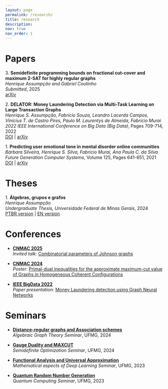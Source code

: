 ```yaml
---
layout: page
permalink: /research/
title: research
description: 
nav: true
nav_order: 1
---
```

# Papers

3\. **Semidefinite programming bounds on fractional cut-cover and maximum 2-SAT for highly regular graphs**  
   *Henrique Assumpção and Gabriel Coutinho*  
   *Submitted*, 2025  
   [arXiv](https://arxiv.org/abs/2505.10548)

2\. **DELATOR: Money Laundering Detection via Multi-Task Learning on Large Transaction Graphs**  
   *Henrique S. Assumpção, Fabrício Souza, Leandro Lacerda Campos, Vinícius T. de Castro Pires, Paulo M. Laurentys de Almeida, Fabricio Murai*  
   *2022 IEEE International Conference on Big Data (Big Data)*, Pages 709-714, 2022  
   [DOI](10.1109/BigData55660.2022.10021010) | [arXiv](https://arxiv.org/abs/2205.10293)

1\. **Predicting user emotional tone in mental disorder online communities**  
   *Bárbara Silveira, Henrique S. Silva, Fabricio Murai, Ana Paula C. da Silva*  
   *Future Generation Computer Systems*, Volume 125, Pages 641-651, 2021  
   [DOI](https://doi.org/10.1016/j.future.2021.07.014) | [arXiv](https://arxiv.org/abs/2005.07473)

# Theses

1\. **Álgebras, grupos e grafos**  
   *Henrique Assumpção*  
   *Undergraduate Thesis, Universidade Federal de Minas Gerais*, 2024  
   [PTBR version](https://monografias.dcc.ufmg.br/monografia/algebras-grupos-e-grafos/) | [EN version](https://henriqueassumpcao.github.io/assets/pdf/undergrad_thesis.pdf)

# Conferences

* [**CNMAC 2025**](https://www.cnmac.org.br/novo/index.php/CNMAC/ano/2024/)     
*Invited talk:* [Combinatorial parameters of Johnson graphs]()

* [**CNMAC 2024**](https://www.cnmac.org.br/novo/index.php/CNMAC/ano/2024/)     
*Poster:* [Primal-dual inequalities for the approximate maximum-cut value of Graphs in
Homogeneous Coherent Configurations](https://henriqueassumpcao.github.io/assets/pdf/CNMAC_POSTER.pdf)

* [**IEEE BigData 2022**](https://bigdataieee.org/BigData2022/)           
*Paper presentation:* [Money Laundering detection using Graph Neural Networks](https://henriqueassumpcao.github.io/assets/pdf/DELATOR_SLIDES_IEEE.pdf)

# Seminars
* **[Distance-regular graphs and Association schemes](https://henriqueassumpcao.github.io/assets/pdf/AGT_NOTES.pdf)**   
*Algebraic Graph Theory Seminar*, UFMG, 2024

* **[Gauge Duality and MAXCUT](https://henriqueassumpcao.github.io/assets/pdf/GaugeDuality_and_Maxcut.pdf)**   
*Semidefinite Optimization Seminar*, UFMG, 2024

* **[Functional Analysis and Universal Approximation](https://drive.google.com/drive/u/1/folders/1AlaN2gyuSPyIgcIktM95C292D1FRuqDg)**   
*Mathematical aspects of Deep Learning Seminar*, UFMG, 2023

* **[Quantum Random Number Generation](https://henriqueassumpcao.github.io/assets/pdf/qrng_slides.pdf)**   
*Quantum Computing Seminar*, UFMG, 2023

